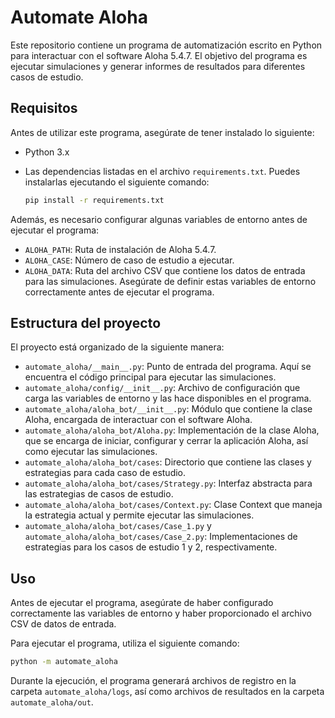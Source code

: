 # Automate Aloha

Este repositorio contiene un programa de automatización escrito en Python para interactuar con el software Aloha 5.4.7. El objetivo del programa es ejecutar simulaciones y generar informes de resultados para diferentes casos de estudio.

## Requisitos

Antes de utilizar este programa, asegúrate de tener instalado lo siguiente:

- Python 3.x
- Las dependencias listadas en el archivo `requirements.txt`. Puedes instalarlas ejecutando el siguiente comando:

  ```bash
  pip install -r requirements.txt
  ```
Además, es necesario configurar algunas variables de entorno antes de ejecutar el programa:

- `ALOHA_PATH`: Ruta de instalación de Aloha 5.4.7.
- `ALOHA_CASE`: Número de caso de estudio a ejecutar.
- `ALOHA_DATA`: Ruta del archivo CSV que contiene los datos de entrada para las simulaciones.
Asegúrate de definir estas variables de entorno correctamente antes de ejecutar el programa.

## Estructura del proyecto
El proyecto está organizado de la siguiente manera:

- `automate_aloha/__main__.py`: Punto de entrada del programa. Aquí se encuentra el código principal para ejecutar las simulaciones.
- `automate_aloha/config/__init__.py`: Archivo de configuración que carga las variables de entorno y las hace disponibles en el programa.
- `automate_aloha/aloha_bot/__init__.py`: Módulo que contiene la clase Aloha, encargada de interactuar con el software Aloha.
- `automate_aloha/aloha_bot/Aloha.py`: Implementación de la clase Aloha, que se encarga de iniciar, configurar y cerrar la aplicación Aloha, así como ejecutar las simulaciones.
- `automate_aloha/aloha_bot/cases`: Directorio que contiene las clases y estrategias para cada caso de estudio.
- `automate_aloha/aloha_bot/cases/Strategy.py`: Interfaz abstracta para las estrategias de casos de estudio.
- `automate_aloha/aloha_bot/cases/Context.py`: Clase Context que maneja la estrategia actual y permite ejecutar las simulaciones.
- `automate_aloha/aloha_bot/cases/Case_1.py` y `automate_aloha/aloha_bot/cases/Case_2.py`: Implementaciones de estrategias para los casos de estudio 1 y 2, respectivamente.

## Uso
Antes de ejecutar el programa, asegúrate de haber configurado correctamente las variables de entorno y haber proporcionado el archivo CSV de datos de entrada.

Para ejecutar el programa, utiliza el siguiente comando:
```bash
python -m automate_aloha
```

Durante la ejecución, el programa generará archivos de registro en la carpeta `automate_aloha/logs`, así como archivos de resultados en la carpeta `automate_aloha/out`.
